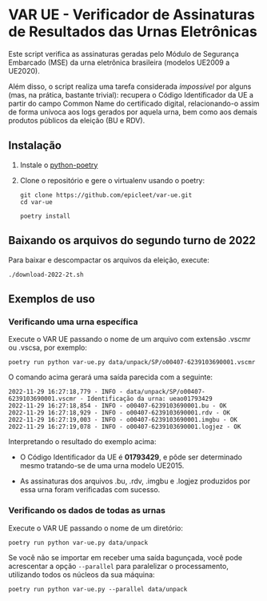 # VAR UE - Verificador de Assinaturas de Resultados das Urnas Eletrônicas

Este script verifica as assinaturas geradas pelo Módulo de Segurança Embarcado (MSE) da urna eletrônica brasileira (modelos UE2009 a UE2020).

Além disso, o script realiza uma tarefa considerada *impossível* por alguns (mas, na prática, bastante trivial): recupera o Código Identificador da UE a partir do campo Common Name do certificado digital, relacionando-o assim de forma unívoca aos logs gerados por aquela urna, bem como aos demais produtos públicos da eleição (BU e RDV).


## Instalação

1. Instale o [python-poetry](https://python-poetry.org/docs/#installing-with-the-official-installer)

2. Clone o repositório e gere o virtualenv usando o poetry:
   ```
   git clone https://github.com/epicleet/var-ue.git
   cd var-ue

   poetry install
   ```


## Baixando os arquivos do segundo turno de 2022

Para baixar e descompactar os arquivos da eleição, execute:

```
./download-2022-2t.sh
```


## Exemplos de uso

### Verificando uma urna específica

Execute o VAR UE passando o nome de um arquivo com extensão .vscmr ou .vscsa, por exemplo:

```
poetry run python var-ue.py data/unpack/SP/o00407-6239103690001.vscmr
```

O comando acima gerará uma saída parecida com a seguinte:

```
2022-11-29 16:27:18,779 - INFO - data/unpack/SP/o00407-6239103690001.vscmr - Identificação da urna: ueao01793429
2022-11-29 16:27:18,854 - INFO - o00407-6239103690001.bu - OK
2022-11-29 16:27:18,929 - INFO - o00407-6239103690001.rdv - OK
2022-11-29 16:27:19,003 - INFO - o00407-6239103690001.imgbu - OK
2022-11-29 16:27:19,078 - INFO - o00407-6239103690001.logjez - OK
```

Interpretando o resultado do exemplo acima:

* O Código Identificador da UE é **01793429**, e pôde ser determinado mesmo tratando-se de uma urna modelo UE2015.

* As assinaturas dos arquivos .bu, .rdv, .imgbu e .logjez produzidos por essa urna foram verificadas com sucesso.


### Verificando os dados de todas as urnas

Execute o VAR UE passando o nome de um diretório:

```
poetry run python var-ue.py data/unpack
```

Se você não se importar em receber uma saída bagunçada, você pode acrescentar a opção `--parallel` para paralelizar o processamento, utilizando todos os núcleos da sua máquina:

```
poetry run python var-ue.py --parallel data/unpack
```

